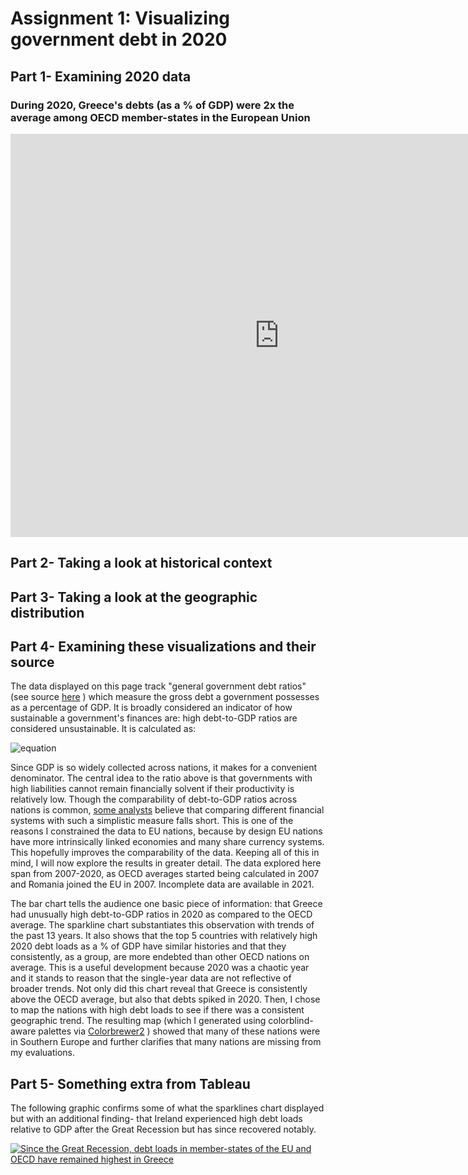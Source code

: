# Assignment 1: Visualizing government debt in 2020

## Part 1- Examining 2020 data 
### During 2020, Greece's debts (as a % of GDP) were 2x the average among OECD member-states in the European Union 

<iframe 
        src="https://data.oecd.org/chart/6Obi" 
        width="860" height="645" 
        style="border: 0" 
        mozallowfullscreen="true" 
        webkitallowfullscreen="true" 
        allowfullscreen="true"
        ><a 
            href="https://data.oecd.org/chart/6Obi" 
            target="_blank">OECD Chart: General government debt, Total, % of GDP, Annual, 2020
        </a
></iframe>

## Part 2- Taking a look at historical context
<div class="flourish-embed flourish-chart" data-src="visualisation/11148552"><script src="https://public.flourish.studio/resources/embed.js"></script></div>

## Part 3- Taking a look at the geographic distribution
<div class="flourish-embed flourish-map" data-src="visualisation/11152264"><script src="https://public.flourish.studio/resources/embed.js"></script></div>

## Part 4- Examining these visualizations and their source
The data displayed on this page track "general government debt ratios" (see source [here](https://data.oecd.org/gga/general-government-debt.htm) ) which measure the gross debt a government possesses as a percentage of GDP. It is broadly considered an indicator of how sustainable a government's finances are: high debt-to-GDP ratios are considered unsustainable. It is calculated as:

![equation](https://latex.codecogs.com/svg.image?\frac{\textup{Currency&space;and&space;Deposits}&space;&plus;&space;\textup{Debt&space;Securities&space;and&space;Loans}&space;&plus;&space;\textup{Insurance,&space;Pensions,&space;and&space;Standardized&space;Guarantees}&space;&plus;&space;\textup{Other&space;Accounts&space;Payable}}{\textup{Gross&space;Domestic&space;Product})

Since GDP is so widely collected across nations, it makes for a convenient denominator. The central idea to the ratio above is that governments with high liabilities cannot remain financially solvent if their productivity is relatively low. Though the comparability of debt-to-GDP ratios across nations is common, [some analysts](https://carnegieendowment.org/chinafinancialmarkets/86397) believe that comparing different financial systems with such a simplistic measure falls short. This is one of the reasons I constrained the data to EU nations, because by design EU nations have more intrinsically linked economies and many share currency systems. This hopefully improves the comparability of the data. Keeping all of this in mind, I will now explore the results in greater detail. The data explored here span from 2007-2020, as OECD averages started being calculated in 2007 and Romania joined the EU in 2007. Incomplete data are available in 2021.

The bar chart tells the audience one basic piece of information: that Greece had unusually high debt-to-GDP ratios in 2020 as compared to the OECD average. The sparkline chart substantiates this observation with trends of the past 13 years. It also shows that the top 5 countries with relatively high 2020 debt loads as a % of GDP have similar histories and that they consistently, as a group, are more endebted than other OECD nations on average. This is a useful development because 2020 was a chaotic year and it stands to reason that the single-year data are not reflective of broader trends. Not only did this chart reveal that Greece is consistently above the OECD average, but also that debts spiked in 2020. Then, I chose to map the nations with high debt loads to see if there was a consistent geographic trend. The resulting map (which I generated using colorblind-aware palettes via [Colorbrewer2](Colorbrewer2.org) ) showed that many of these nations were in Southern Europe and further clarifies that many nations are missing from my evaluations.

## Part 5- Something extra from Tableau
The following graphic confirms some of what the sparklines chart displayed but with an additional finding- that Ireland experienced high debt loads relative to GDP after the Great Recession but has since recovered notably.

<div class='tableauPlaceholder' id='viz1662939186195' style='position: relative'><noscript><a href='#'><img alt='Since the Great Recession, debt loads in member-states of the EU and OECD have remained highest in Greece ' src='https:&#47;&#47;public.tableau.com&#47;static&#47;images&#47;Te&#47;TellingStorieswithDataDebtLoads&#47;SincetheGreatRecessiondebtloadsinmember-statesoftheEUandOECDhaveremainedhighestinGreece&#47;1_rss.png' style='border: none' /></a></noscript><object class='tableauViz'  style='display:none;'><param name='host_url' value='https%3A%2F%2Fpublic.tableau.com%2F' /> <param name='embed_code_version' value='3' /> <param name='site_root' value='' /><param name='name' value='TellingStorieswithDataDebtLoads&#47;SincetheGreatRecessiondebtloadsinmember-statesoftheEUandOECDhaveremainedhighestinGreece' /><param name='tabs' value='no' /><param name='toolbar' value='yes' /><param name='static_image' value='https:&#47;&#47;public.tableau.com&#47;static&#47;images&#47;Te&#47;TellingStorieswithDataDebtLoads&#47;SincetheGreatRecessiondebtloadsinmember-statesoftheEUandOECDhaveremainedhighestinGreece&#47;1.png' /> <param name='animate_transition' value='yes' /><param name='display_static_image' value='yes' /><param name='display_spinner' value='yes' /><param name='display_overlay' value='yes' /><param name='display_count' value='yes' /><param name='language' value='en-US' /><param name='filter' value='publish=yes' /></object></div>
<script type='text/javascript'>'
  var divElement = document.getElementById('viz1662939186195');                    
  var vizElement = divElement.getElementsByTagName('object')[0];                    
  vizElement.style.width='100%';vizElement.style.height=(divElement.offsetWidth*0.75)+'px';                    
  var scriptElement = document.createElement('script');                    
  scriptElement.src = 'https://public.tableau.com/javascripts/api/viz_v1.js';                    
  vizElement.parentNode.insertBefore(scriptElement, vizElement);                  
</script>
